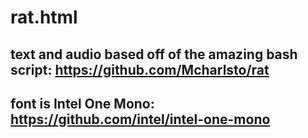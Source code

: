 # rat.html
## text and audio based off of the amazing bash script: https://github.com/Mcharlsto/rat
## font is Intel One Mono: https://github.com/intel/intel-one-mono
